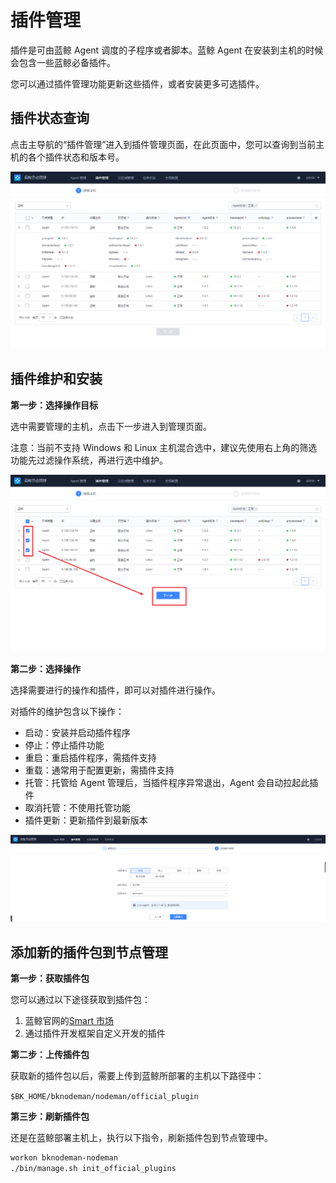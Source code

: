 # 插件管理

插件是可由蓝鲸 Agent 调度的子程序或者脚本。蓝鲸 Agent 在安装到主机的时候会包含一些蓝鲸必备插件。

您可以通过插件管理功能更新这些插件，或者安装更多可选插件。

## 插件状态查询

点击主导航的“插件管理”进入到插件管理页面，在此页面中，您可以查询到当前主机的各个插件状态和版本号。

![-w2020](media/20200604105818.png)

## 插件维护和安装

**第一步：选择操作目标**

选中需要管理的主机，点击下一步进入到管理页面。

注意：当前不支持 Windows 和 Linux 主机混合选中，建议先使用右上角的筛选功能先过滤操作系统，再进行选中维护。

![-w2020](media/20200604111130.png)

**第二步：选择操作**

选择需要进行的操作和插件，即可以对插件进行操作。

对插件的维护包含以下操作：

- 启动：安装并启动插件程序
- 停止：停止插件功能
- 重启：重启插件程序，需插件支持
- 重载：通常用于配置更新，需插件支持
- 托管：托管给 Agent 管理后，当插件程序异常退出，Agent 会自动拉起此插件
- 取消托管：不使用托管功能
- 插件更新：更新插件到最新版本

![image-20201105120206133](../media/Plugin/image-20201105120206133.png)

## 添加新的插件包到节点管理

**第一步：获取插件包**

您可以通过以下途径获取到插件包：

1. 蓝鲸官网的[Smart 市场](https://bk.tencent.com/s-mart/)
2. 通过插件开发框架自定义开发的插件

**第二步：上传插件包**

获取新的插件包以后，需要上传到蓝鲸所部署的主机以下路径中：

`$BK_HOME/bknodeman/nodeman/official_plugin`

**第三步：刷新插件包**

还是在蓝鲸部署主机上，执行以下指令，刷新插件包到节点管理中。

```bash
workon bknodeman-nodeman
./bin/manage.sh init_official_plugins
```